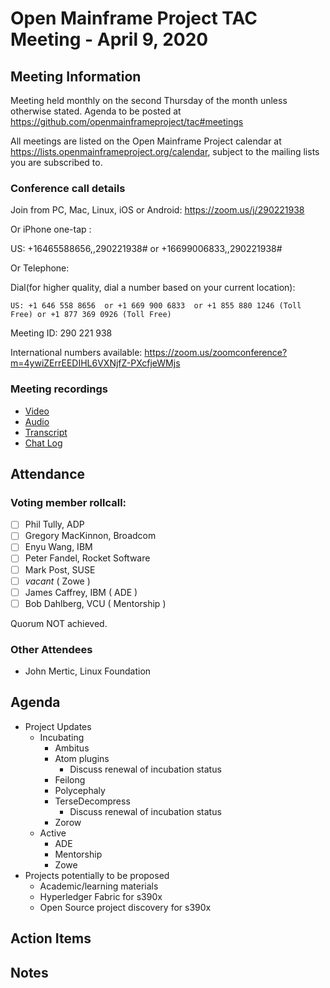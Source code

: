 # Open Mainframe Project TAC Meeting - April 9, 2020

## Meeting Information

Meeting held monthly on the second Thursday of the month unless otherwise stated. Agenda to be posted at https://github.com/openmainframeproject/tac#meetings

All meetings are listed on the Open Mainframe Project calendar at https://lists.openmainframeproject.org/calendar, subject to the mailing lists you are subscribed to.

### Conference call details

Join from PC, Mac, Linux, iOS or Android: https://zoom.us/j/290221938

Or iPhone one-tap :

US: +16465588656,,290221938#  or +16699006833,,290221938#

Or Telephone:

Dial(for higher quality, dial a number based on your current location):

    US: +1 646 558 8656  or +1 669 900 6833  or +1 855 880 1246 (Toll Free) or +1 877 369 0926 (Toll Free)

Meeting ID: 290 221 938

International numbers available: https://zoom.us/zoomconference?m=4ywiZErrEEDIHL6VXNjfZ-PXcfjeWMjs

### Meeting recordings

* [Video](20200312-video.mp4)
* [Audio](20200312-audio.m4a)
* [Transcript](20200312-transcript.vtt)
* [Chat Log](20200312-chatlog.txt)

## Attendance

### Voting member rollcall:

- [ ] Phil Tully, ADP
- [ ] Gregory MacKinnon, Broadcom
- [ ] Enyu Wang, IBM
- [ ] Peter Fandel, Rocket Software
- [ ] Mark Post, SUSE
- [ ] _vacant_ ( Zowe )
- [ ] James Caffrey, IBM ( ADE )
- [ ] Bob Dahlberg, VCU ( Mentorship )

Quorum NOT achieved.

### Other Attendees

* John Mertic, Linux Foundation

## Agenda

* Project Updates
  * Incubating
    * Ambitus
    * Atom plugins
      * Discuss renewal of incubation status
    * Feilong
    * Polycephaly
    * TerseDecompress
      * Discuss renewal of incubation status
    * Zorow
  * Active
    * ADE
    * Mentorship
    * Zowe
* Projects potentially to be proposed
  * Academic/learning materials
  * Hyperledger Fabric for s390x
  * Open Source project discovery for s390x

## Action Items

## Notes
